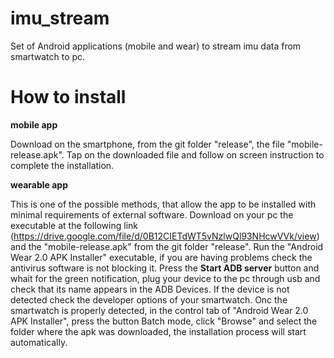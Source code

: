 # imu_stream
Set of Android applications (mobile and wear) to stream imu data from smartwatch to pc.
# How to install
**mobile app** 

Download on the smartphone, from the git folder "release", the file "mobile-release.apk". Tap on the downloaded file and follow on screen instruction to complete the installation.

**wearable app**

This is one of the possible methods, that allow the app to be installed with minimal requirements of external software. Download on your pc the executable at the following link (https://drive.google.com/file/d/0B12CIETdWT5vNzlwQl93NHcwVVk/view) and the "mobile-release.apk" from the git folder "release". Run the "Android Wear 2.0 APK Installer" executable,  if you are having problems check the antivirus software is not blocking it. Press the **Start ADB server** button and whait for the green notification, plug your device to the pc through usb and check that its name appears in the ADB Devices. If the device is not detected check the developer options of your smartwatch. Onc the smartwatch is properly detected, in the control tab of "Android Wear 2.0 APK Installer", press the button Batch mode, click "Browse" and select the folder where the apk was downloaded, the installation process will start automatically.
